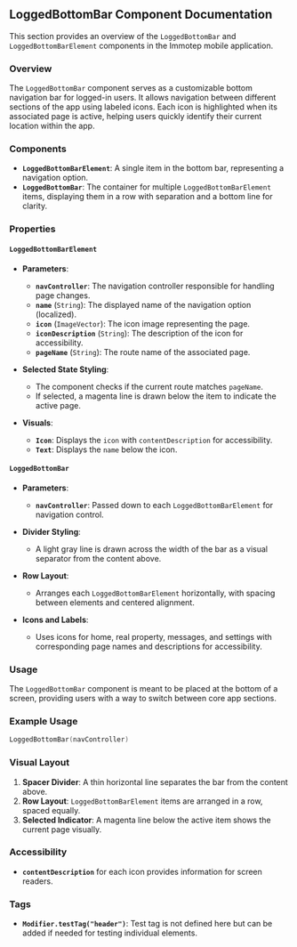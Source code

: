 ## LoggedBottomBar Component Documentation

This section provides an overview of the `LoggedBottomBar` and `LoggedBottomBarElement` components in the Immotep mobile application.

### Overview

The `LoggedBottomBar` component serves as a customizable bottom navigation bar for logged-in users. It allows navigation between different sections of the app using labeled icons. Each icon is highlighted when its associated page is active, helping users quickly identify their current location within the app.

### Components

* **`LoggedBottomBarElement`**: A single item in the bottom bar, representing a navigation option.
* **`LoggedBottomBar`**: The container for multiple `LoggedBottomBarElement` items, displaying them in a row with separation and a bottom line for clarity.

### Properties

#### `LoggedBottomBarElement`

* **Parameters**:
  - **`navController`**: The navigation controller responsible for handling page changes.
  - **`name`** (`String`): The displayed name of the navigation option (localized).
  - **`icon`** (`ImageVector`): The icon image representing the page.
  - **`iconDescription`** (`String`): The description of the icon for accessibility.
  - **`pageName`** (`String`): The route name of the associated page.

* **Selected State Styling**:
  - The component checks if the current route matches `pageName`.
  - If selected, a magenta line is drawn below the item to indicate the active page.

* **Visuals**:
  - **`Icon`**: Displays the `icon` with `contentDescription` for accessibility.
  - **`Text`**: Displays the `name` below the icon.

#### `LoggedBottomBar`

* **Parameters**:
  - **`navController`**: Passed down to each `LoggedBottomBarElement` for navigation control.

* **Divider Styling**:
  - A light gray line is drawn across the width of the bar as a visual separator from the content above.

* **Row Layout**:
  - Arranges each `LoggedBottomBarElement` horizontally, with spacing between elements and centered alignment.
  
* **Icons and Labels**:
  - Uses icons for home, real property, messages, and settings with corresponding page names and descriptions for accessibility.

### Usage

The `LoggedBottomBar` component is meant to be placed at the bottom of a screen, providing users with a way to switch between core app sections.

### Example Usage

```kotlin
LoggedBottomBar(navController)
```

### Visual Layout

1. **Spacer Divider**: A thin horizontal line separates the bar from the content above.
2. **Row Layout**: `LoggedBottomBarElement` items are arranged in a row, spaced equally.
3. **Selected Indicator**: A magenta line below the active item shows the current page visually.

### Accessibility

* **`contentDescription`** for each icon provides information for screen readers.
  
### Tags

* **`Modifier.testTag("header")`**: Test tag is not defined here but can be added if needed for testing individual elements.